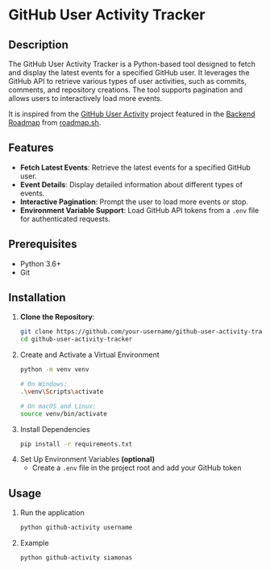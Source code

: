 # GitHub User Activity Tracker

## Description
The GitHub User Activity Tracker is a Python-based tool designed to fetch and display the latest events for a specified GitHub user. It leverages the GitHub API to retrieve various types of user activities, such as commits, comments, and repository creations. The tool supports pagination and allows users to interactively load more events.

It is inspired from the [GitHub User Activity](https://roadmap.sh/projects/github-user-activity) project featured in the [Backend Roadmap](https://roadmap.sh/backend) from [roadmap.sh](https://roadmap.sh/).

## Features
- **Fetch Latest Events**: Retrieve the latest events for a specified GitHub user.
- **Event Details**: Display detailed information about different types of events.
- **Interactive Pagination**: Prompt the user to load more events or stop.
- **Environment Variable Support**: Load GitHub API tokens from a `.env` file for authenticated requests.

## Prerequisites
- Python 3.6+
- Git

## Installation
1. **Clone the Repository**:
   ```sh
   git clone https://github.com/your-username/github-user-activity-tracker.git
   cd github-user-activity-tracker
2. Create and Activate a Virtual Environment
   ```sh
   python -m venv venv

   # On Windows:
   .\venv\Scripts\activate

   # On macOS and Linux:
   source venv/bin/activate
3. Install Dependencies
   ```sh
   pip install -r requirements.txt
5. Set Up Environment Variables **(optional)**
   - Create a `.env` file in the project root and add your GitHub token
  
## Usage
1. Run the application
   ```sh
   python github-activity username
2. Example
   ```sh
   python github-activity siamonas
